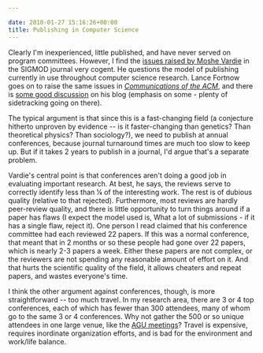 ```yaml
---

date: 2010-01-27 15:16:26+00:00
title: Publishing in Computer Science
---
```


Clearly I'm inexperienced, little published, and have never served on program committees.  However, I find the [issues raised by Moshe Vardie](http://www.sigmod.org/sigmod/record/issues/0603/p56-column-marianne.pdf) in the SIGMOD journal very cogent. He questions the model of publishing currently in use throughout computer science research. Lance Fortnow goes on to raise the same issues in [_Communications of the ACM_](http://cacm.acm.org/magazines/2009/8/34492-viewpoint-time-for-computer-science-to-grow-up/fulltext), and there is [some good discussion](http://blog.computationalcomplexity.org/2009/07/time-for-computer-science-to-grow-up.html) on his blog (emphasis on some - plenty of sidetracking going on there).

The typical argument is that since this is a fast-changing field (a conjecture hitherto unproven by evidence -- is it faster-changing than genetics? Than theoretical physics? Than sociology?), we need to publish at annual conferences, because journal turnaround times are much too slow to keep up. But if it takes 2 years to publish in a journal, I'd argue that's a separate problem.

Vardie's central point is that conferences aren't doing a good job in evaluating important research. At best, he says, the reviews serve to correctly identify less than ¼ of the interesting work. The rest is of dubious quality (relative to that rejected). Furthermore, most reviews are hardly peer-review quality, and there is little opportunity to turn things around if a paper has flaws (I expect the model used is, What a lot of submissions - if it has a single flaw, reject it). One person I read claimed that his conference committee had each reviewed 22 papers. If this was a normal conference, that meant that in 2 months or so these people had gone over 22 papers, which is nearly 2-3 papers a week. Either these papers are not complex, or the reviewers are not spending any reasonable amount of effort on it. And that hurts the scientific quality of the field, it allows cheaters and repeat papers, and wastes everyone's time.

I think the other argument against conferences, though, is more straightforward -- too much travel. In my research area, there are 3 or 4 top conferences, each of which has fewer than 300 attendees, many of whom go to the same 3 or 4 conferences. Why not gather the 500 or so unique attendees in one large venue, like the [AGU meetings](http://www.agu.org/meetings/)? Travel is expensive, requires inordinate organization efforts, and is bad for the environment and work/life balance.
